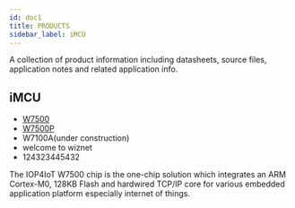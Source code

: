 ```yaml
---
id: doc1
title: PRODUCTS
sidebar_label: iMCU
---
```



A collection of product information including datasheets, source files, application notes and related application info.
## iMCU
 
  * [W7500](W7500.md)
  * [W7500P](w7500p.md)
  * W7100A(under construction)
  * welcome to wiznet
  * 124323445432

The IOP4IoT W7500 chip is the one-chip solution which integrates an ARM Cortex-M0, 128KB Flash and hardwired TCP/IP core for various embedded application platform especially internet of things.

